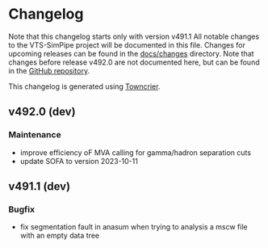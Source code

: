 # Changelog

Note that this changelog starts only with version v491.1
All notable changes to the VTS-SimPipe project will be documented in this file.
Changes for upcoming releases can be found in the [docs/changes](docs/changes) directory.
Note that changes before release v492.0 are not documented here, but can be found in the
[GitHub repository](https://github.com/VERITAS-Observatory/VTS-SimPipe/releases).

This changelog is generated using [Towncrier](https://towncrier.readthedocs.io/).


## v492.0 (dev)

### Maintenance

- improve efficiency oF MVA calling for gamma/hadron separation cuts
- update SOFA to version 2023-10-11

## v491.1 (dev)

### Bugfix

- fix segmentation fault in anasum when trying to analysis a mscw file with an
empty data tree

<!-- towncrier release notes start -->
